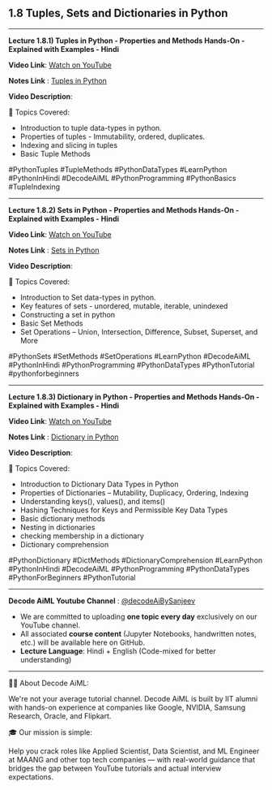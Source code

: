 ## 1.8 Tuples, Sets and Dictionaries in Python

---

**Lecture 1.8.1) Tuples in Python - Properties and Methods Hands-On - Explained with Examples - Hindi**

**Video Link**: [Watch on YouTube](https://www.youtube.com/watch?v=d6Wx7yhrzDg)

**Notes Link** : [Tuples in Python](https://github.com/Decode-AI-By-Sanjeev/Decode-AiML/tree/main/Section%2001%20-%20Decode%20Python%20for%20ML%20A2Z/1.08%20Tuples%2C%20Sets%20and%20Dictionaries%20in%20Python)


**Video Description**:

📘 Topics Covered:
- Introduction to tuple data-types in python.
- Properties of tuples - Immutability, ordered, duplicates.
- Indexing and slicing in tuples
- Basic Tuple Methods

#PythonTuples #TupleMethods #PythonDataTypes #LearnPython #PythonInHindi #DecodeAiML #PythonProgramming #PythonBasics #TupleIndexing

---

**Lecture 1.8.2)  Sets in Python - Properties and Methods Hands-On - Explained with Examples - Hindi**

**Video Link**: [Watch on YouTube](https://www.youtube.com/watch?v=dB5ltn9kWGw)

**Notes Link** : [Sets in Python](https://github.com/Decode-AI-By-Sanjeev/Decode-AiML/tree/main/Section%2001%20-%20Decode%20Python%20for%20ML%20A2Z/1.08%20Tuples%2C%20Sets%20and%20Dictionaries%20in%20Python)


**Video Description**:

📘 Topics Covered:
- Introduction to Set data-types in python.
- Key features of sets - unordered, mutable, iterable, unindexed
- Constructing a set in python
- Basic Set Methods
- Set Operations – Union, Intersection, Difference, Subset, Superset, and More

#PythonSets #SetMethods #SetOperations #LearnPython #DecodeAiML #PythonInHindi #PythonProgramming #PythonDataTypes #PythonTutorial #pythonforbeginners

---

**Lecture 1.8.3) Dictionary in Python - Properties and Methods Hands-On - Explained with Examples - Hindi**

**Video Link**: [Watch on YouTube](https://www.youtube.com/watch?v=dB5ltn9kWGw)

**Notes Link** : [Dictionary in Python](https://github.com/Decode-AI-By-Sanjeev/Decode-AiML/tree/main/Section%2001%20-%20Decode%20Python%20for%20ML%20A2Z/1.08%20Tuples%2C%20Sets%20and%20Dictionaries%20in%20Python)


**Video Description**:

📘 Topics Covered:
- Introduction to Dictionary Data Types in Python
- Properties of Dictionaries – Mutability, Duplicacy, Ordering, Indexing
- Understanding keys(), values(), and items()
- Hashing Techniques for Keys and Permissible Key Data Types
- Basic dictionary methods
- Nesting in dictionaries
- checking membership in a dictionary
- Dictionary comprehension

#PythonDictionary #DictMethods #DictionaryComprehension #LearnPython #PythonInHindi #DecodeAiML #PythonProgramming #PythonDataTypes #PythonForBeginners #PythonTutorial

---

**Decode AiML Youtube Channel** : [@decodeAiBySanjeev](https://www.youtube.com/@decodeAiBySanjeev)
- We are committed to uploading **one topic every day** exclusively on our YouTube channel.
- All associated **course content** (Jupyter Notebooks, handwritten notes, etc.) will be available here on GitHub.
- **Lecture Language**: Hindi + English (Code-mixed for better understanding)

---
👨‍💻 About Decode AiML:

We're not your average tutorial channel. Decode AiML is built by IIT alumni with hands-on experience at companies like Google, NVIDIA, Samsung Research, Oracle, and Flipkart.

🎓 Our mission is simple:

Help you crack roles like Applied Scientist, Data Scientist, and ML Engineer at MAANG and other top tech companies — with real-world guidance that bridges the gap between YouTube tutorials and actual interview expectations.





